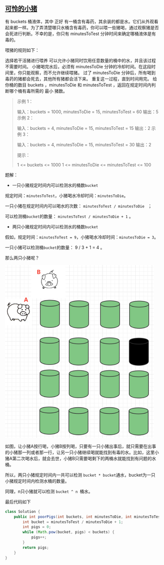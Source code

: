 ## [可怜的小猪](https://leetcode-cn.com/problems/poor-pigs/)

有 buckets 桶液体，其中 正好 有一桶含有毒药，其余装的都是水。它们从外观看起来都一样。为了弄清楚哪只水桶含有毒药，你可以喂一些猪喝，通过观察猪是否会死进行判断。不幸的是，你只有 minutesToTest 分钟时间来确定哪桶液体是有毒的。

喂猪的规则如下：

选择若干活猪进行喂养
可以允许小猪同时饮用任意数量的桶中的水，并且该过程不需要时间。
小猪喝完水后，必须有 minutesToDie 分钟的冷却时间。在这段时间里，你只能观察，而不允许继续喂猪。
过了 minutesToDie 分钟后，所有喝到毒药的猪都会死去，其他所有猪都会活下来。
重复这一过程，直到时间用完。
给你桶的数目 buckets ，minutesToDie 和 minutesToTest ，返回在规定时间内判断哪个桶有毒所需的 最小 猪数。

> 示例 1：
>
> 输入：buckets = 1000, minutesToDie = 15, minutesToTest = 60
> 输出：5
> 示例 2：
>
> 输入：buckets = 4, minutesToDie = 15, minutesToTest = 15
> 输出：2
> 示例 3：
>
> 输入：buckets = 4, minutesToDie = 15, minutesToTest = 30
> 输出：2
>
>
> 提示：
>
> 1 <= buckets <= 1000
> 1 <= minutesToDie <= minutesToTest <= 100

题解：

- 一只小猪规定时间内可以检测水的桶数`bucket`

规定时间：`minutesToTest`，小猪喝水冷却时间：`minutesToDie`。

一只小猪在规定时间内可以喝水的次数： `minutesToTest / minutesToDie ` ；

可以检测桶`bucket`的数量： `minutesToTest / minutesToDie + 1` 。

- 两只小猪规定时间内可以检测水的桶数`bucket`

假如，规定时间：`minutesToTest = 9`，小猪喝水冷却时间：`minutesToDie = 3`。

一只小猪可以检测桶`bucket`的数量： 9 / 3 + 1 = 4  。

那么两只小猪呢？

<img src="assets/image-20211125164021524.png" alt="image-20210725133015535" style="zoom:90%;" />

如图，让小猪A按行喝，小猪B按列喝，只要有一只小猪出事后，就只需要在出事的小猪那一列或者那一行，让另一只小猪继续喝就能找到有毒的水。比如，这里小猪A第二次喝水后，就会去世，小猪B只需要喝剩下的两桶水就能找到有问题的水桶。

所以，两只小猪规定时间内一共可以检测 `bucket * bucket`通水，bucket为一只小猪规定时间内检测水桶的数量。

同理，n只小猪就可以检测 `bucket ^ n `桶水。

最后代码如下

```java
class Solution {
    public int poorPigs(int buckets, int minutesToDie, int minutesToTest) {
        int bucket = minutesToTest / minutesToDie + 1;
        int pigs = 0;
        while (Math.pow(bucket, pigs) < buckets) {
            pigs++;
        }
        return pigs;
    }
}
```

